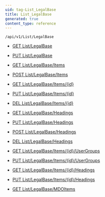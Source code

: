 ```yaml
---
uid: tag-List_LegalBase
title: List_LegalBase
generated: true
content_type: reference
---
```


```http
/api/v1/List/LegalBase
```




* [GET List/LegalBase](v1LegalBaseList_GetListDefinition.md)

* [PUT List/LegalBase](v1LegalBaseList_SetListDefinition.md)

* [GET List/LegalBase/Items](v1LegalBaseList_GetAllLegalBase.md)

* [POST List/LegalBase/Items](v1LegalBaseList_PostLegalBase.md)

* [GET List/LegalBase/Items/{id}](v1LegalBaseList_GetLegalBase.md)

* [PUT List/LegalBase/Items/{id}](v1LegalBaseList_PutLegalBase.md)

* [DEL List/LegalBase/Items/{id}](v1LegalBaseList_DeleteLegalBase.md)

* [GET List/LegalBase/Headings](v1LegalBaseList_GetLegalBaseHeadings.md)

* [PUT List/LegalBase/Headings](v1LegalBaseList_PutLegalBaseHeadings.md)

* [POST List/LegalBase/Headings](v1LegalBaseList_PostLegalBaseHeading.md)

* [DEL List/LegalBase/Headings](v1LegalBaseList_DeleteLegalBaseHeadings.md)

* [GET List/LegalBase/Items/{id}/UserGroups](v1LegalBaseList_GetLegalBaseUserGroupsForListItem.md)

* [PUT List/LegalBase/Items/{id}/UserGroups](v1LegalBaseList_PutLegalBaseUserGroupsForListItem.md)

* [GET List/LegalBase/Items/{id}/Headings](v1LegalBaseList_GetLegalBaseHeadingsForListItem.md)

* [PUT List/LegalBase/Items/{id}/Headings](v1LegalBaseList_PutLegalBaseHeadingsForListItem.md)

* [GET List/LegalBase/MDOItems](v1LegalBaseList_GetMDOList.md)
